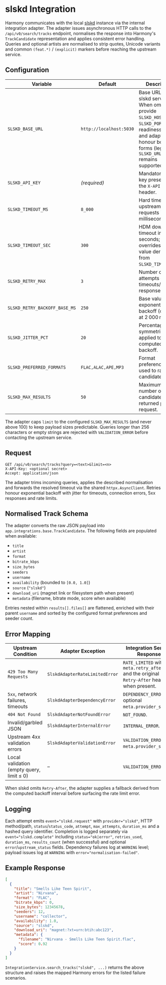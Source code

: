 # slskd Integration

Harmony communicates with the local [slskd](https://github.com/slskd/slskd) instance via the
internal integration adapter. The adapter issues asynchronous HTTP calls to the
`/api/v0/search/tracks` endpoint, normalises the response into Harmony's `TrackCandidate`
representation and applies consistent error handling. Queries and optional artists are normalised
to strip quotes, Unicode variants and common `(feat.*)` / `(explicit)` markers before reaching the
upstream service.

## Configuration

| Variable | Default | Description |
| --- | --- | --- |
| `SLSKD_BASE_URL` | `http://localhost:5030` | Base URL of the slskd service. When omitted, provide `SLSKD_HOST` and `SLSKD_PORT`; the readiness checks and adapter honour both forms (legacy `SLSKD_URL` remains supported). |
| `SLSKD_API_KEY` | _(required)_ | Mandatory API key presented via the `X-API-Key` header. |
| `SLSKD_TIMEOUT_MS` | `8_000` | Hard timeout for upstream requests in milliseconds. |
| `SLSKD_TIMEOUT_SEC` | `300` | HDM download timeout in seconds; overrides the value derived from `SLSKD_TIMEOUT_MS`. |
| `SLSKD_RETRY_MAX` | `3` | Number of retry attempts on timeouts/5xx/429 responses. |
| `SLSKD_RETRY_BACKOFF_BASE_MS` | `250` | Base value for exponential backoff (capped at 2 000 ms). |
| `SLSKD_JITTER_PCT` | `20` | Percentage of symmetric jitter applied to the computed backoff. |
| `SLSKD_PREFERRED_FORMATS` | `FLAC,ALAC,APE,MP3` | Format preference order used to rank candidates. |
| `SLSKD_MAX_RESULTS` | `50` | Maximum number of candidates returned per request. |

The adapter caps `limit` to the configured `SLSKD_MAX_RESULTS` (and never above 100) to keep payload
sizes predictable. Queries longer than 256 characters or empty strings are rejected with
`VALIDATION_ERROR` before contacting the upstream service.

## Request

```
GET /api/v0/search/tracks?query=<text>&limit=<n>
X-API-Key: <optional secret>
Accept: application/json
```

The adapter trims incoming queries, applies the described normalisation and forwards the resolved
timeout via the shared `httpx.AsyncClient`. Retries honour exponential backoff with jitter for
timeouts, connection errors, 5xx responses and rate limits.

## Normalised Track Schema

The adapter converts the raw JSON payload into `app.integrations.base.TrackCandidate`. The following
fields are populated when available:

- `title`
- `artist`
- `format`
- `bitrate_kbps`
- `size_bytes`
- `seeders`
- `username`
- `availability` (bounded to `[0.0, 1.0]`)
- `source` (`"slskd"`)
- `download_uri` (magnet link or filesystem path when present)
- `metadata` (filename, bitrate mode, score when available)

Entries nested within `results[].files[]` are flattened, enriched with their parent `username` and
sorted by the configured format preferences and seeder count.

## Error Mapping

| Upstream Condition | Adapter Exception | Integration Service Response |
| --- | --- | --- |
| `429 Too Many Requests` | `SlskdAdapterRateLimitedError` | `RATE_LIMITED` with `meta.retry_after_ms` and the original `Retry-After` header when present. |
| `5xx`, network failures, timeouts | `SlskdAdapterDependencyError` | `DEPENDENCY_ERROR` with optional `meta.provider_status`. |
| `404 Not Found` | `SlskdAdapterNotFoundError` | `NOT_FOUND`. |
| Invalid/garbled JSON | `SlskdAdapterInternalError` | `INTERNAL_ERROR`. |
| Upstream 4xx validation errors | `SlskdAdapterValidationError` | `VALIDATION_ERROR` with `meta.provider_status`. |
| Local validation (empty query, limit ≤ 0) | – | `VALIDATION_ERROR`. |

When slskd omits `Retry-After`, the adapter supplies a fallback derived from the computed
backoff interval before surfacing the rate limit error.

## Logging

Each attempt emits `event="slskd.request"` with `provider="slskd"`, HTTP method/path,
`status`/`status_code`, `attempt`, `max_attempts`, `duration_ms` and a hashed query identifier.
Completion is logged separately via `event="slskd.complete"` including `status="ok|error"`,
`retries_used`, `duration_ms`, `results_count` (when successful) and optional `error`/`upstream_status`
fields. Dependency failures log at `WARNING` level; payload issues log at `WARNING` with
`error="normalisation-failed"`.

## Example Response

```json
[
  {
    "title": "Smells Like Teen Spirit",
    "artist": "Nirvana",
    "format": "FLAC",
    "bitrate_kbps": 0,
    "size_bytes": 12345678,
    "seeders": 12,
    "username": "collector",
    "availability": 1.0,
    "source": "slskd",
    "download_uri": "magnet:?xt=urn:btih:abc123",
    "metadata": {
      "filename": "Nirvana - Smells Like Teen Spirit.flac",
      "score": 0.92
    }
  }
]
```

`IntegrationService.search_tracks("slskd", ...)` returns the above structure and raises the mapped
Harmony errors for the listed failure scenarios.
